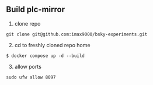 ## Build plc-mirror

1. clone repo

`git clone git@github.com:imax9000/bsky-experiments.git`

2. cd to freshly cloned repo home

`$ docker compose up -d --build`

3. allow ports

`sudo ufw allow 8097`